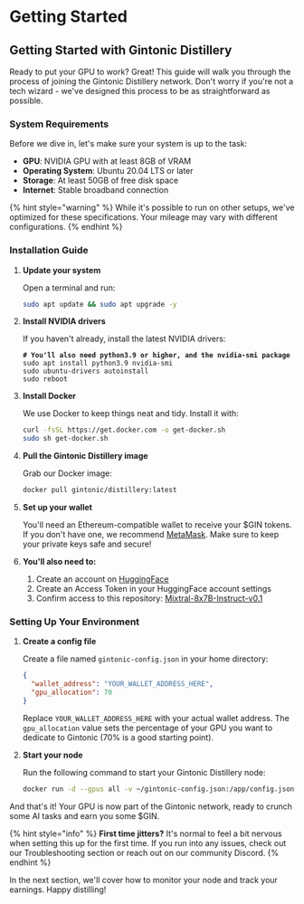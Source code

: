 # Getting Started

## Getting Started with Gintonic Distillery

Ready to put your GPU to work? Great! This guide will walk you through the process of joining the Gintonic Distillery network. Don't worry if you're not a tech wizard - we've designed this process to be as straightforward as possible.

### System Requirements

Before we dive in, let's make sure your system is up to the task:

* **GPU**: NVIDIA GPU with at least 8GB of VRAM
* **Operating System**: Ubuntu 20.04 LTS or later
* **Storage**: At least 50GB of free disk space
* **Internet**: Stable broadband connection

{% hint style="warning" %}
While it's possible to run on other setups, we've optimized for these specifications. Your mileage may vary with different configurations.
{% endhint %}

### Installation Guide

1.  **Update your system**

    Open a terminal and run:

    ```bash
    sudo apt update && sudo apt upgrade -y
    ```
2.  **Install NVIDIA drivers**

    If you haven't already, install the latest NVIDIA drivers:

    <pre class="language-bash"><code class="lang-bash"><strong># You'll also need python3.9 or higher, and the nvidia-smi package
    </strong>sudo apt install python3.9 nvidia-smi
    sudo ubuntu-drivers autoinstall
    sudo reboot
    </code></pre>
3.  **Install Docker**

    We use Docker to keep things neat and tidy. Install it with:

    ```bash
    curl -fsSL https://get.docker.com -o get-docker.sh
    sudo sh get-docker.sh
    ```
4.  **Pull the Gintonic Distillery image**

    Grab our Docker image:

    ```bash
    docker pull gintonic/distillery:latest
    ```
5.  **Set up your wallet**

    You'll need an Ethereum-compatible wallet to receive your $GIN tokens. \
    If you don't have one, we recommend [MetaMask](https://metamask.io/). Make sure to keep your private keys safe and secure!
6. **You'll also need to:**
   1. Create an account on [HuggingFace](https://huggingface.co/)
   2. Create an Access Token in your HuggingFace account settings
   3. Confirm access to this repository: [Mixtral-8x7B-Instruct-v0.1](https://huggingface.co/mistralai/Mixtral-8x7B-Instruct-v0.1)

### Setting Up Your Environment

1.  **Create a config file**

    Create a file named `gintonic-config.json` in your home directory:

    ```json
    {
      "wallet_address": "YOUR_WALLET_ADDRESS_HERE",
      "gpu_allocation": 70
    }
    ```

    Replace `YOUR_WALLET_ADDRESS_HERE` with your actual wallet address. The `gpu_allocation` value sets the percentage of your GPU you want to dedicate to Gintonic (70% is a good starting point).
2.  **Start your node**

    Run the following command to start your Gintonic Distillery node:

    ```bash
    docker run -d --gpus all -v ~/gintonic-config.json:/app/config.json gintonic/distillery:latest
    ```

And that's it! Your GPU is now part of the Gintonic network, ready to crunch some AI tasks and earn you some $GIN.

{% hint style="info" %}
**First time jitters?** It's normal to feel a bit nervous when setting this up for the first time. If you run into any issues, check out our Troubleshooting section or reach out on our community Discord.
{% endhint %}

In the next section, we'll cover how to monitor your node and track your earnings. Happy distilling!
